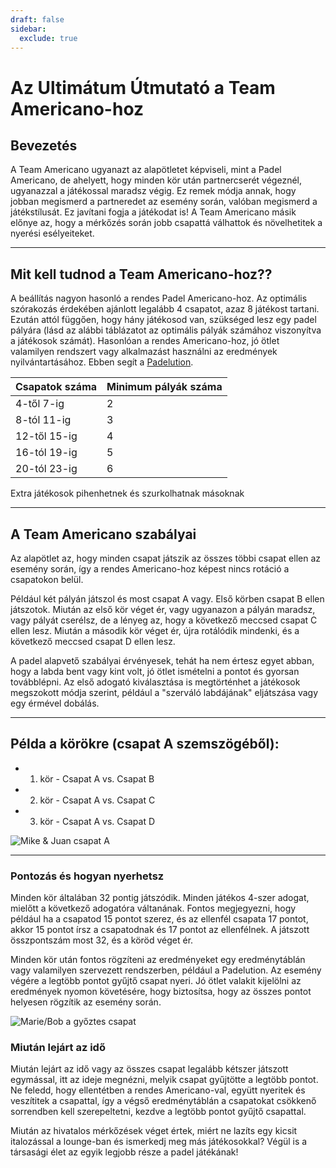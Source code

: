 ```yaml
---
draft: false
sidebar:
  exclude: true
---
```


# Az Ultimátum Útmutató a Team Americano-hoz

## Bevezetés
A Team Americano ugyanazt az alapötletet képviseli, mint a Padel Americano, de ahelyett, hogy minden kör után partnercserét végeznél, ugyanazzal a játékossal maradsz végig. Ez remek módja annak, hogy jobban megismerd a partneredet az esemény során, valóban megismerd a játékstílusát. Ez javítani fogja a játékodat is! A Team Americano másik előnye az, hogy a mérkőzés során jobb csapattá válhattok és növelhetitek a nyerési esélyeiteket.

---

## Mit kell tudnod a Team Americano-hoz??
A beállítás nagyon hasonló a rendes Padel Americano-hoz. Az optimális szórakozás érdekében ajánlott legalább 4 csapatot, azaz 8 játékost tartani. Ezután attól függően, hogy hány játékosod van, szükséged lesz egy padel pályára (lásd az alábbi táblázatot az optimális pályák számához viszonyítva a játékosok számát). Hasonlóan a rendes Americano-hoz, jó ötlet valamilyen rendszert vagy alkalmazást használni az eredmények nyilvántartásához. Ebben segít a [Padelution](https://www.padelution.com/americano).

| Csapatok száma | Minimum pályák száma |
|-----------------|--------------------------|
|      4-től 7-ig     |             2            |
|     8-tól 11-ig     |             3            |
|     12-től 15-ig    |             4            |
|     16-tól 19-ig    |             5            |
|     20-tól 23-ig    |             6            |

Extra játékosok pihenhetnek és szurkolhatnak másoknak

---

## A Team Americano szabályai
Az alapötlet az, hogy minden csapat játszik az összes többi csapat ellen az esemény során, így a rendes Americano-hoz képest nincs rotáció a csapatokon belül.

Például két pályán játszol és most csapat A vagy. Első körben csapat B ellen játszotok. Miután az első kör véget ér, vagy ugyanazon a pályán maradsz, vagy pályát cserélsz, de a lényeg az, hogy a következő meccsed csapat C ellen lesz. Miután a második kör véget ér, újra rotálódik mindenki, és a következő meccsed csapat D ellen lesz.

A padel alapvető szabályai érvényesek, tehát ha nem értesz egyet abban, hogy a labda bent vagy kint volt, jó ötlet ismételni a pontot és gyorsan továbblépni. Az első adogató kiválasztása is megtörténhet a játékosok megszokott módja szerint, például a "szerváló labdájának" eljátszása vagy egy érmével dobálás.

---

## Példa a körökre (csapat A szemszögéből):
- 1. kör - Csapat A vs. Csapat B
- 2. kör - Csapat A vs. Csapat C
- 3. kör - Csapat A vs. Csapat D

![Mike & Juan csapat A](/hu/images/team-americano.png "Mike & Juan csapat A")

---

### Pontozás és hogyan nyerhetsz
Minden kör általában 32 pontig játszódik. Minden játékos 4-szer adogat, mielőtt a következő adogatóra váltanának. Fontos megjegyezni, hogy például ha a csapatod 15 pontot szerez, és az ellenfél csapata 17 pontot, akkor 15 pontot írsz a csapatodnak és 17 pontot az ellenfélnek. A játszott összpontszám most 32, és a köröd véget ér.

Minden kör után fontos rögzíteni az eredményeket egy eredménytáblán vagy valamilyen szervezett rendszerben, például a Padelution. Az esemény végére a legtöbb pontot gyűjtő csapat nyeri. Jó ötlet valakit kijelölni az eredmények nyomon követésére, hogy biztosítsa, hogy az összes pontot helyesen rögzítik az esemény során.

![Marie/Bob a győztes csapat](/hu/images/team-americano-scores.png "Marie/Bob a győztes csapat")

### Miután lejárt az idő
Miután lejárt az idő vagy az összes csapat legalább kétszer játszott egymással, itt az ideje megnézni, melyik csapat gyűjtötte a legtöbb pontot. Ne feledd, hogy ellentétben a rendes Americano-val, együtt nyeritek és veszítitek a csapattal, így a végső eredménytáblán a csapatokat csökkenő sorrendben kell szerepeltetni, kezdve a legtöbb pontot gyűjtő csapattal.

Miután az hivatalos mérkőzések véget értek, miért ne lazíts egy kicsit italozással a lounge-ban és ismerkedj meg más játékosokkal? Végül is a társasági élet az egyik legjobb része a padel játékának!